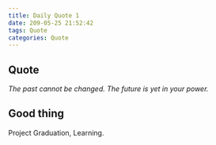 ```yaml
---
title: Daily Quote 1
date: 209-05-25 21:52:42
tags: Quote
categories: Quote
---
```


## Quote

_The past cannot be changed. The future is yet in your power._

## Good thing

Project Graduation, Learning.
